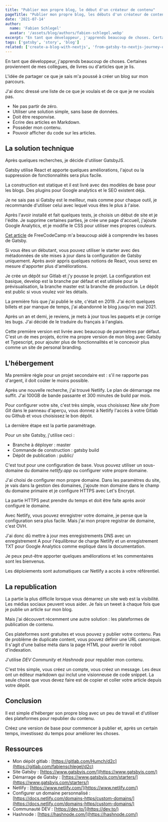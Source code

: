 ```yaml
---
title: "Publier mon propre blog, le début d'un créateur de contenu"
pageTitle: "Publier mon propre blog, les débuts d'un créateur de contenu : Conseils et astuces"
date: '2021-07-14'
author:
  name: 'Fabien Schlegel'
  avatar: '/assets/blog/authors/fabien-schlegel.webp'
excerpt: "En tant que développeur, j'apprends beaucoup de choses. Certaines proviennent de mes collègues, de livres ou d'articles que je lis. L'idée de partager ce que je sais m'a poussé à créer un blog sur mon parcours."
tags: ['gatsby', 'story', 'blog']
related: ['create-a-blog-with-nextjs', 'from-gatsby-to-nextjs-journey-of-a-blog']
---
```


En tant que développeur, j'apprends beaucoup de choses. Certaines proviennent de mes collègues, de livres ou d'articles que je lis.

L'idée de partager ce que je sais m'a poussé à créer un blog sur mon parcours.

J'ai donc dressé une liste de ce que je voulais et de ce que je ne voulais pas.

- Ne pas partir de zéro.
- Utiliser une solution simple, sans base de données.
- Doit être responvise.
- Écrire des articles en Markdown.
- Posséder mon contenu.
- Pouvoir afficher du code sur les articles.

## La solution technique

Après quelques recherches, je décide d'utiliser GatsbyJS.

Gatsby utilise React et apporte quelques améliorations, l'ajout ou la suppression de fonctionnalités sera plus facile.

La construction est statique et il est livré avec des modèles de base pour les blogs. Des plugins pour Google analytics et le SEO existent déjà.

Je ne sais pas si Gatsby est le meilleur, mais comme pour chaque outil, je recommande d'utiliser celui avec lequel vous êtes le plus à l'aise.

Après l'avoir installé et fait quelques tests, je choisis un début de site et je l'édite. Je supprime certaines parties, je crée une page d'accueil, j'ajoute Google Analytics, et je modifie le CSS pour utiliser mes propres couleurs.

[Cet article](https://www.freecodecamp.org/news/how-to-build-a-react-and-gatsby-powered-blog-in-about-10-minutes-625c35c06481/) de FreeCodeCamp m'a beaucoup aidé à comprendre les bases de Gatsby.

Si vous êtes un débutant, vous pouvez utiliser le starter avec des métadonnées de site mises à jour dans la configuration de Gatsby uniquement. Après avoir appris quelques notions de React, vous serez en mesure d'apporter plus d'améliorations.

Je crée un dépôt sur Gitlab et j'y pousse le projet. La configuration est basique, develop est la branche par défaut et est utilisée pour la prévisualisation, la branche master est la branche de production. Le dépôt est public si vous voulez voir les détails.

La première fois que j'ai publié le site, c'était en 2019. J'ai écrit quelques billets et par manque de temps, j'ai abandonné le blog jusqu'en mai 2021.

Après un an et demi, je reviens, je mets à jour tous les paquets et je corrige les bugs. J'ai décidé de le traduire du français à l'anglais.

Cette première version est livrée avec beaucoup de paramètres par défaut. C'est un de mes projets, écrire ma propre version de mon blog avec Gatsby et Typescript, pour ajouter plus de fonctionnalités et le concevoir plus comme un site de personal branding.

## L'hébergement

Ma première règle pour un projet secondaire est : s'il ne rapporte pas d'argent, il doit coûter le moins possible.

Après une nouvelle recherche, j'ai trouvé Netlify. Le plan de démarrage me suffit. J'ai 100GB de bande passante et 300 minutes de build par mois.

Pour configurer votre site, c'est très simple, vous choisissez *New site from Git* dans le panneau d'aperçu, vous donnez à Netlify l'accès à votre Gitlab ou Github et vous choisissez le bon dépôt.

La dernière étape est la partie paramétrage.

Pour un site Gatsby, j'utilise ceci :

- Branche à déployer : master
- Commande de construction : gatsby build
- Dépôt de publication : public/

C'est tout pour une configuration de base. Vous pouvez utiliser un sous-domaine du domaine *netlify.app* ou configurer votre propre domaine.

J'ai choisi de configurer mon propre domaine. Dans les paramètres du site, je vais dans la gestion des domaines, j'ajoute mon domaine dans le champ du domaine primaire et je configure HTTPS avec Let's Encrypt.

La partie HTTPS peut prendre du temps et doit être faite après avoir configuré le domaine.

Avec Netlify, vous pouvez enregistrer votre domaine, je pense que la configuration sera plus facile. Mais j'ai mon propre registrar de domaine, c'est OVH.

J'ai donc dû mettre à jour mes enregistrements DNS avec un enregistrement A pour l'équilibreur de charge Netlify et un enregistrement TXT pour Google Analytics comme expliqué dans la documentation.

Je peux peut-être apporter quelques améliorations et les commentaires sont les bienvenus.

Les déploiements sont automatiques car Netlify a accès à votre référentiel.

## La republication

La partie la plus difficile lorsque vous démarrez un site web est la visibilité. Les médias sociaux peuvent vous aider. Je fais un tweet à chaque fois que je publie un article sur mon blog.

Mais j'ai découvert récemment une autre solution : les plateformes de publication de contenu.

Ces plateformes sont gratuites et vous pouvez y publier votre contenu. Pas de problème de duplicate content, vous pouvez définir une URL canonique. Il s'agit d'une balise méta dans la page HTML pour avertir le robot d'indexation.

J'utilise *DEV Community* et *Hashnode* pour republier mon contenu.

C'est très simple, vous créez un compte, vous créez un message. Les deux ont un éditeur markdown qui inclut une visionneuse de code snippet. La seule chose que vous devez faire est de copier et coller votre article depuis votre dépôt.

## Conclusion

Il est simple d'héberger son propre blog avec un peu de travail et d'utiliser des plateformes pour republier du contenu.

Créez une version de base pour commencer à publier et, après un certain temps, investissez du temps pour améliorer les choses.

## Ressources

- Mon dépôt gitlab : [https://gitlab.com/Humch/d2c](https://gitlab.com/fabienschlegel/d2c)
- Site Gatsby : [https://www.gatsbyjs.com/](https://www.gatsbyjs.com/)
- Démarrage de Gatsby : [https://www.gatsbyjs.com/starters/](https://www.gatsbyjs.com/starters/)
- Netlify : [https://www.netlify.com/](https://www.netlify.com/)
- Configurer un domaine personnalisé : [https://docs.netlify.com/domains-https/custom-domains/](https://docs.netlify.com/domains-https/custom-domains/)
- Communauté DEV : [https://dev.to/](https://dev.to/)
- Hashnode : [https://hashnode.com/](https://hashnode.com/)
